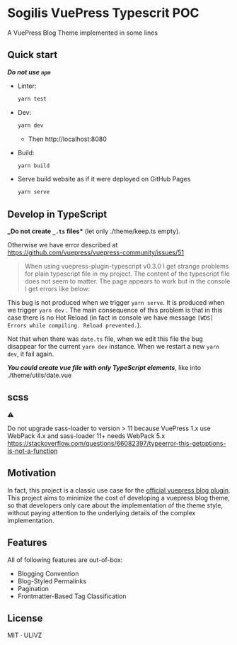# Sogilis VuePress Typescrit POC

A VuePress Blog Theme implemented in some lines

## Quick start

**_Do not use `npm`_**

- Linter:

  ```bash
  yarn test
  ```

- Dev:

  ```bash
  yarn dev
  ```

  - Then http://localhost:8080

- Build:

  ```bash
  yarn build
  ```

* Serve build website as if it were deployed on GitHub Pages

  ```bash
  yarn serve
  ```

## Develop in TypeScript

**_Do not create `_.ts` files\*** (let only ./theme/keep.ts empty).

Otherwise we have error described at https://github.com/vuepress/vuepress-community/issues/51

> When using vuepress-plugin-typescript v0.3.0 I get strange problems for plain
> typescript file in my project. The content of the typescript file does not seem
> to matter. The page appears to work but in the console I get errors like below:

This bug is not produced when we trigger `yarn serve`. It is produced when
we trigger `yarn dev` . The main consequence of this problem is that
in this case there is no Hot Reload (in fact in console we have message
`[WDS] Errors while compiling. Reload prevented.`).

Not that when there was `date.ts` file, when we edit this file the bug
disappear for the current `yarn dev` instance. When we restart a new
`yarn dev`, it fail again.

**_You could create vue file with only TypeScript elements_**, like into
./theme/utils/date.vue

## scss

:warning:

Do not upgrade sass-loader to version > 11 because VuePress 1.x use WebPack 4.x
and sass-loader 11+ needs WebPack 5.x
https://stackoverflow.com/questions/66082397/typeerror-this-getoptions-is-not-a-function

## Motivation

In fact, this project is a classic use case for the [official vuepress blog plugin](https://github.com/ulivz/vuepress-plugin-blog). This project aims to minimize the cost of developing a vuepress blog theme, so that developers only care about the implementation of the theme style, without paying attention to the underlying details of the complex implementation.

## Features

All of following features are out-of-box:

- Blogging Convention
- Blog-Styled Permalinks
- Pagination
- Frontmatter-Based Tag Classification

## License

MIT · ULIVZ
